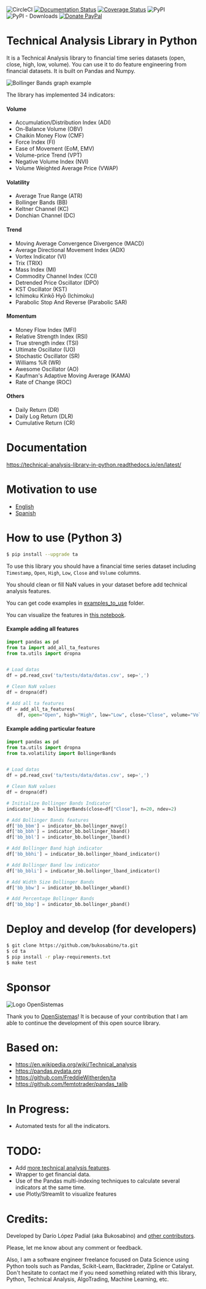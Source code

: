 ![CircleCI](https://img.shields.io/circleci/build/github/bukosabino/ta/master)
[![Documentation Status](https://readthedocs.org/projects/technical-analysis-library-in-python/badge/?version=latest)](https://technical-analysis-library-in-python.readthedocs.io/en/latest/?badge=latest)
[![Coverage Status](https://coveralls.io/repos/github/bukosabino/ta/badge.svg)](https://coveralls.io/github/bukosabino/ta)
![PyPI](https://img.shields.io/pypi/v/ta)
![PyPI - Downloads](https://img.shields.io/pypi/dm/ta)
[![Donate PayPal](https://img.shields.io/badge/Donate%20%24-PayPal-brightgreen.svg)](https://www.paypal.me/guau/3)

# Technical Analysis Library in Python

It is a Technical Analysis library to financial time series datasets (open, close, high, low, volume). You can use it to do feature engineering from financial datasets. It is built on Pandas and Numpy.

![Bollinger Bands graph example](doc/figure.png)

The library has implemented 34 indicators:

#### Volume

* Accumulation/Distribution Index (ADI)
* On-Balance Volume (OBV)
* Chaikin Money Flow (CMF)
* Force Index (FI)
* Ease of Movement (EoM, EMV)
* Volume-price Trend (VPT)
* Negative Volume Index (NVI)
* Volume Weighted Average Price (VWAP)

#### Volatility

* Average True Range (ATR)
* Bollinger Bands (BB)
* Keltner Channel (KC)
* Donchian Channel (DC)

#### Trend

* Moving Average Convergence Divergence (MACD)
* Average Directional Movement Index (ADX)
* Vortex Indicator (VI)
* Trix (TRIX)
* Mass Index (MI)
* Commodity Channel Index (CCI)
* Detrended Price Oscillator (DPO)
* KST Oscillator (KST)
* Ichimoku Kinkō Hyō (Ichimoku)
* Parabolic Stop And Reverse (Parabolic SAR)

#### Momentum

* Money Flow Index (MFI)
* Relative Strength Index (RSI)
* True strength index (TSI)
* Ultimate Oscillator (UO)
* Stochastic Oscillator (SR)
* Williams %R (WR)
* Awesome Oscillator (AO)
* Kaufman's Adaptive Moving Average (KAMA)
* Rate of Change (ROC)

#### Others

* Daily Return (DR)
* Daily Log Return (DLR)
* Cumulative Return (CR)


# Documentation

https://technical-analysis-library-in-python.readthedocs.io/en/latest/


# Motivation to use

* [English](https://towardsdatascience.com/technical-analysis-library-to-financial-datasets-with-pandas-python-4b2b390d3543)
* [Spanish](https://medium.com/datos-y-ciencia/biblioteca-de-an%C3%A1lisis-t%C3%A9cnico-sobre-series-temporales-financieras-para-machine-learning-con-cb28f9427d0)


# How to use (Python 3)

```sh
$ pip install --upgrade ta
```

To use this library you should have a financial time series dataset including `Timestamp`, `Open`, `High`, `Low`, `Close` and `Volume` columns.

You should clean or fill NaN values in your dataset before add technical analysis features.

You can get code examples in [examples_to_use](https://github.com/bukosabino/ta/tree/master/examples_to_use) folder.

You can visualize the features in [this notebook](https://github.com/bukosabino/ta/blob/master/examples_to_use/visualize_features.ipynb).


#### Example adding all features

```python
import pandas as pd
from ta import add_all_ta_features
from ta.utils import dropna


# Load datas
df = pd.read_csv('ta/tests/data/datas.csv', sep=',')

# Clean NaN values
df = dropna(df)

# Add all ta features
df = add_all_ta_features(
    df, open="Open", high="High", low="Low", close="Close", volume="Volume_BTC")
```


#### Example adding particular feature

```python
import pandas as pd
from ta.utils import dropna
from ta.volatility import BollingerBands


# Load datas
df = pd.read_csv('ta/tests/data/datas.csv', sep=',')

# Clean NaN values
df = dropna(df)

# Initialize Bollinger Bands Indicator
indicator_bb = BollingerBands(close=df["Close"], n=20, ndev=2)

# Add Bollinger Bands features
df['bb_bbm'] = indicator_bb.bollinger_mavg()
df['bb_bbh'] = indicator_bb.bollinger_hband()
df['bb_bbl'] = indicator_bb.bollinger_lband()

# Add Bollinger Band high indicator
df['bb_bbhi'] = indicator_bb.bollinger_hband_indicator()

# Add Bollinger Band low indicator
df['bb_bbli'] = indicator_bb.bollinger_lband_indicator()

# Add Width Size Bollinger Bands
df['bb_bbw'] = indicator_bb.bollinger_wband()

# Add Percentage Bollinger Bands
df['bb_bbp'] = indicator_bb.bollinger_pband()
```


# Deploy and develop (for developers)

```sh
$ git clone https://github.com/bukosabino/ta.git
$ cd ta
$ pip install -r play-requirements.txt
$ make test
```


# Sponsor

![Logo OpenSistemas](doc/logo_neuroons_byOS_blue.png)

Thank you to [OpenSistemas](https://opensistemas.com)! It is because of your contribution that I am able to continue the development of this open source library.


# Based on:

* https://en.wikipedia.org/wiki/Technical_analysis
* https://pandas.pydata.org
* https://github.com/FreddieWitherden/ta
* https://github.com/femtotrader/pandas_talib


# In Progress:

* Automated tests for all the indicators.


# TODO:

* Add [more technical analysis features](https://en.wikipedia.org/wiki/Technical_analysis).
* Wrapper to get financial data.
* Use of the Pandas multi-indexing techniques to calculate several indicators at the same time.
* use Plotly/Streamlit to visualize features


# Credits:

Developed by Darío López Padial (aka Bukosabino) and [other contributors](https://github.com/bukosabino/ta/graphs/contributors).

Please, let me know about any comment or feedback.

Also, I am a software engineer freelance focused on Data Science using Python tools such as Pandas, Scikit-Learn, Backtrader, Zipline or Catalyst. Don't hesitate to contact me if you need something related with this library, Python, Technical Analysis, AlgoTrading, Machine Learning, etc.
